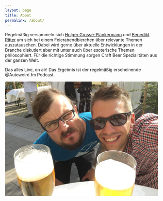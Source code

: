 ```yaml
---
layout: page
title: About
permalink: /about/
---
```


Regelmäßig versammeln sich [Holger Grosse-Plankermann](https://twitter.com/holgergp) und [Benedikt Ritter](https://twitter.com/benediktritter) um sich bei einem Feierabendbierchen über relevante Themen auszutauschen.
Dabei wird gerne über aktuelle Entwicklungen in der Branche diskutiert aber mit unter auch über esoterische Themen philosophiert.
Für die richtige Stimmung sorgen Craft Beer Spezialitäten aus der ganzen Welt.

Das alles Live, on air! Das Ergebnis ist der regelmäßig erscheinende @Autoweird.fm Podcast.

![Holger & Benedikt](/assets/images/holger+benedikt.JPG)
